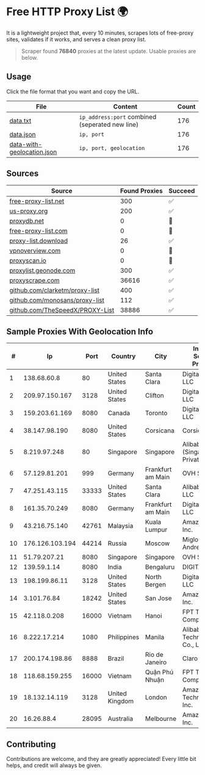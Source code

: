 
# Free HTTP Proxy List 🌍

It is a lightweight project that, every 10 minutes, scrapes lots of free-proxy sites, validates if it works, and serves a clean proxy list.


> Scraper found **76840** proxies at the latest update. Usable proxies are below.

## Usage

Click the file format that you want and copy the URL.


|File|Content|Count|
|----|-------|-----|
|[data.txt](https://raw.githubusercontent.com/themiralay/Proxy-List-World/master/data.txt)|`ip_address:port` combined (seperated new line)|176|
|[data.json](https://raw.githubusercontent.com/themiralay/Proxy-List-World/master/data.json)|`ip, port`|176|
|[data-with-geolocation.json](https://raw.githubusercontent.com/themiralay/Proxy-List-World/master/data-with-geolocation.json)|`ip, port, geolocation`|176|

## Sources

|Source|Found Proxies|Succeed|
|------|-------------|-------|
|[free-proxy-list.net](https://free-proxy-list.net)|300|✅|
|[us-proxy.org](https://www.us-proxy.org)|200|✅|
|[proxydb.net](http://proxydb.net)|0|🚫|
|[free-proxy-list.com](https://free-proxy-list.com/?page=&port=&type%5B%5D=http&type%5B%5D=https&up_time=0&search=Search)|0|🚫|
|[proxy-list.download](https://www.proxy-list.download/HTTP)|26|✅|
|[vpnoverview.com](https://vpnoverview.com/privacy/anonymous-browsing/free-proxy-servers)|0|🚫|
|[proxyscan.io](https://www.proxyscan.io)|0|🚫|
|[proxylist.geonode.com](https://proxylist.geonode.com/api/proxy-list?limit=300&page=1&sort_by=lastChecked&sort_type=desc&protocols=http,https)|300|✅|
|[proxyscrape.com](https://api.proxyscrape.com/v2/?request=displayproxies&protocol=http&timeout=10000&country=all&ssl=all&anonymity=all)|36616|✅|
|[github.com/clarketm/proxy-list](https://raw.githubusercontent.com/clarketm/proxy-list/master/proxy-list-raw.txt)|400|✅|
|[github.com/monosans/proxy-list](https://raw.githubusercontent.com/monosans/proxy-list/main/proxies/http.txt)|112|✅|
|[github.com/TheSpeedX/PROXY-List](https://raw.githubusercontent.com/TheSpeedX/PROXY-List/master/http.txt)|38886|✅|


## Sample Proxies With Geolocation Info

|#|Ip|Port|Country|City|Internet Service Provider|
|-|--|----|-------|----|-------------------------|
|1|138.68.60.8|80|United States|Santa Clara|DigitalOcean, LLC|
|2|209.97.150.167|3128|United States|Clifton|DigitalOcean, LLC|
|3|159.203.61.169|8080|Canada|Toronto|DigitalOcean, LLC|
|4|38.147.98.190|8080|United States|Corsicana|Corsicana ISD|
|5|8.219.97.248|80|Singapore|Singapore|Alibaba Cloud (Singapore) Private Limited|
|6|57.129.81.201|999|Germany|Frankfurt am Main|OVH SAS|
|7|47.251.43.115|33333|United States|Santa Clara|Alibaba Cloud LLC|
|8|161.35.70.249|8080|Germany|Frankfurt am Main|DigitalOcean, LLC|
|9|43.216.75.140|42761|Malaysia|Kuala Lumpur|Amazon.com, Inc.|
|10|176.126.103.194|44214|Russia|Moscow|Miglovets Egor Andreevich|
|11|51.79.207.21|8080|Singapore|Singapore|OVH SAS|
|12|139.59.1.14|8080|India|Bengaluru|DIGITALOCEAN|
|13|198.199.86.11|3128|United States|North Bergen|DigitalOcean, LLC|
|14|3.101.76.84|18242|United States|San Jose|Amazon.com, Inc.|
|15|42.118.0.208|16000|Vietnam|Hanoi|FPT Telecom Company|
|16|8.222.17.214|1080|Philippines|Manila|Alibaba (US) Technology Co., Ltd.|
|17|200.174.198.86|8888|Brazil|Rio de Janeiro|Claro S.A|
|18|118.68.159.255|16000|Vietnam|Quận Phú Nhuận|FPT Telecom Company|
|19|18.132.14.119|3128|United Kingdom|London|Amazon Technologies Inc.|
|20|16.26.88.4|28095|Australia|Melbourne|Amazon.com, Inc.|



## Contributing

Contributions are welcome, and they are greatly appreciated! Every
little bit helps, and credit will always be given.

